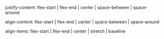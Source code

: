 <!-- 横向空隙对齐方式 -->
justify-content: flex-start | flex-end | center | space-between | space-around

<!-- 横向空隙对齐方式 -->
align-content:  flex-start | flex-end | center | space-between | space-around

<!-- 垂直对齐方式 -->
align-items: flex-start | flex-end | center | stretch | baseline

